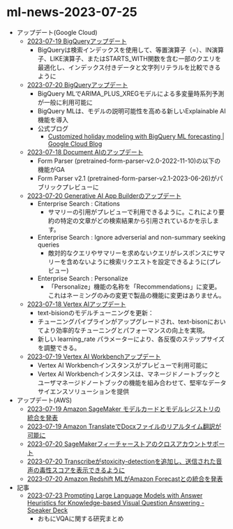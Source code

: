 
# ml-news-2023-07-25

- アップデート(Google Cloud)
  - [2023-07-19 BigQueryアップデート](https://cloud.google.com/bigquery/docs/release-notes#July_19_2023)
    - BigQueryは検索インデックスを使用して、等置演算子（=）、IN演算子、LIKE演算子、またはSTARTS_WITH関数を含む一部のクエリを最適化し、インデックス付きデータと文字列リテラルを比較できるように
  - [2023-07-20 BigQueryアップデート](https://cloud.google.com/bigquery/docs/release-notes#July_19_2023)
    - BigQuery MLでARIMA_PLUS_XREGモデルによる多変量時系列予測が一般に利用可能に
    - BigQuery MLは、モデルの説明可能性を高める新しいExplainable AI機能を導入
    - 公式ブログ
      - [Customized holiday modeling with BigQuery ML forecasting | Google Cloud Blog](https://cloud.google.com/blog/products/data-analytics/customized-holiday-modeling-with-bigquery-ml-forecasting/?hl=en)
  - [2023-07-18 Document AIのアップデート](https://cloud.google.com/release-notes#July_18_2023)
    - Form Parser (pretrained-form-parser-v2.0-2022-11-10)の以下の機能がGA
    - Form Parser  v2.1 (pretrained-form-parser-v2.1-2023-06-26)がパブリックプレビューに
  - [2023-07-20 Generative AI App Builderのアップデート](https://cloud.google.com/release-notes#July_20_2023)
    - Enterprise Search : Citations
      - サマリーの引用がプレビューで利用できるように。これにより要約の特定の文章がどの検索結果から引用されているかを示します。
    - Enterprise Search : Ignore adverserial and non-summary seeking queries
      - 敵対的なクエリやサマリーを求めないクエリがレスポンスにサマリーを含めないように検索リクエストを設定できるように(プレビュー)
    - Enterprise Search : Personalize
      - 「Personalize」機能の名称を「Recommendations」に変更。これはネーミングのみの変更で製品の機能に変更はありません。
  - [2023-07-18 Vertex AIアップデート](https://cloud.google.com/release-notes#July_18_2023)
    - text-bisionのモデルチューニングを更新：
    - チューニングパイプラインがアップグレードされ、text-bisonにおいてより効率的なチューニングとパフォーマンスの向上を実現。
    - 新しい learning_rate パラメーターにより、各反復のステップサイズを調整できる。
  - [2023-07-19 Vertex AI Workbenchアップデート](https://cloud.google.com/release-notes#July_19_2023)
    - Vertex AI Workbenchインスタンスがプレビューで利用可能に
    - Vertex AI Workbenchインスタンスは、マネージドノートブックとユーザマネージドノートブックの機能を組み合わせて、堅牢なデータサイエンスソリューションを提供
- アップデート(AWS)
  - [2023-07-19 Amazon SageMaker モデルカードとモデルレジストリの統合を発表](https://aws.amazon.com/jp/blogs/machine-learning/integrate-amazon-sagemaker-model-cards-with-the-model-registry/)
  - [2023-07-19 Amazon TranslateでDocxファイルのリアルタイム翻訳が可能に](https://aws.amazon.com/jp/about-aws/whats-new/2023/07/amazon-translate-real-time-translation-docx-files/)
  - [2023-07-20 SageMakerフィーチャーストアのクロスアカウントサポート](https://awsapichanges.info/archive/changes/00fc0c-api.sagemaker.html)
  - [2023-07-20 Transcribeがstoxicity-detectionを追加し、送信された音声の毒性スコアを表示できるように](https://awsapichanges.info/archive/changes/00fc0c-transcribe.html)
  - [2023-07-20 Amazon Redshift MLがAmazon Forecastとの統合を発表](https://aws.amazon.com/jp/about-aws/whats-new/2023/07/amazon-redshift-ml-integration-amazon-forecast/)
- 記事
  - [2023-07-23 Prompting Large Language Models with Answer Heuristics for Knowledge-based Visual Question Answering - Speaker Deck](https://speakerdeck.com/tereka114/prompting-large-language-models-with-answer-heuristics-for-knowledge-based-visual-question-answering)
    - おもにVQAに関する研究まとめ